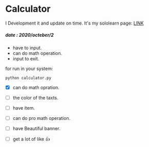 # Calculator
I Development it and update on time.
It's my sololearn page: [LINK](https://www.sololearn.com/profile/19970244)
##### date : **2020/octeber/2**
- have to input.
- can do math operation.
- input to exit.

for run in your system:
```
python calculator.py
```

- [x] can do math opration.
- [ ] the color of the taxts.
- [ ] have item.
- [ ] can do pro math operation.
- [ ] have Beautiful banner.
- [ ] get a lot of like :+1:
 

